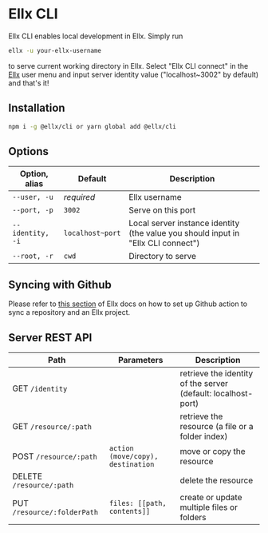 # Ellx CLI

Ellx CLI enables local development in Ellx. Simply run

```sh
ellx -u your-ellx-username
```

to serve current working directory in Ellx. Select "Ellx CLI connect" in the [Ellx](https://ellx.io) user menu and input server
identity value ("localhost~3002" by default) and that's it!

## Installation

```sh
npm i -g @ellx/cli or yarn global add @ellx/cli
```

## Options

Option, alias | Default | Description
--- | --- | ---
`--user, -u`  | _required_ | Ellx username
`--port, -p ` | `3002` | Serve on this port
`--identity, -i` | `localhost~port` | Local server instance identity (the value you should input in "Ellx CLI connect")
`--root, -r ` | `cwd` | Directory to serve

## Syncing with Github

Please refer to [this section](https://docs.ellx.app/#sync-with-github) of Ellx docs on how to set up Github action to sync
a repository and an Ellx project.

## Server REST API

Path | Parameters | Description
--- | --- | ---
GET `/identity` | <none> | retrieve the identity of the server (default: localhost-port)
GET `/resource/:path` | <none> | retrieve the resource (a file or a folder index)
POST `/resource/:path` | `action (move/copy), destination` | move or copy the resource
DELETE `/resource/:path`| <none> | delete the resource
PUT `/resource/:folderPath`| `files: [[path, contents]]` | create or update multiple files or folders
